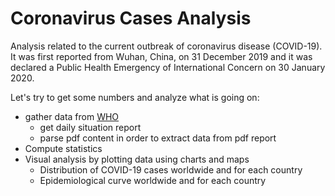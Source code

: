 # Coronavirus Cases Analysis

Analysis related to the current outbreak of coronavirus disease (COVID-19). It was first reported from Wuhan, China, on 31 December 2019 and it was declared a Public Health Emergency of International Concern on 30 January 2020.

Let's try to get some numbers and analyze what is going on:
 - gather data from [WHO](https://www.who.int/emergencies/diseases/novel-coronavirus-2019/situation-reports/)
   - get daily situation report
   - parse pdf content in order to extract data from pdf report
 - Compute statistics
 - Visual analysis by plotting data using charts and maps
   - Distribution of COVID-19 cases worldwide and for each country
   - Epidemiological curve worldwide and for each country